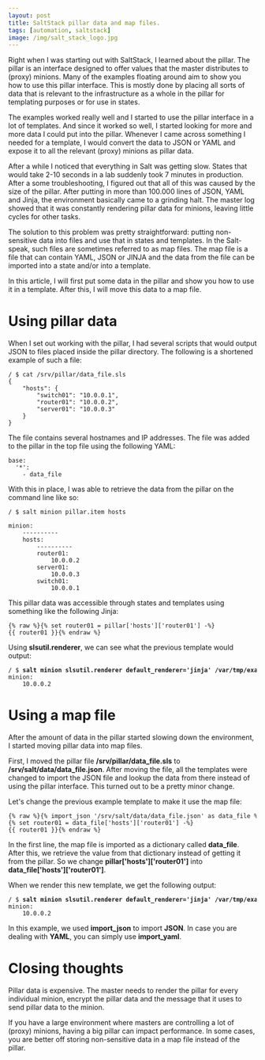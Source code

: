 ```yaml
---
layout: post
title: SaltStack pillar data and map files.
tags: [automation, saltstack]
image: /img/salt_stack_logo.jpg
---
```


Right when I was starting out with SaltStack, I learned about the pillar. The pillar is an interface designed to offer values that the master distributes to (proxy) minions. Many of the examples floating around aim to show you how to use this pillar interface. This is mostly done by placing all sorts of data that is relevant to the infrastructure as a whole in the pillar for templating purposes or for use in states. 

The examples worked really well and I started to use the pillar interface in a lot of templates. And since it worked so well, I started looking for more and more data I could put into the pillar. Whenever I came across something I needed for a template, I would convert the data to JSON or YAML and expose it to all the relevant (proxy) minions as pillar data. 

After a while I noticed that everything in Salt was getting slow. States that would take 2-10 seconds in a lab suddenly took 7 minutes in production. After a some troubleshooting, I figured out that all of this was caused by the size of the pillar. After putting in more than 100.000 lines of JSON, YAML and Jinja, the environment basically came to a grinding halt. The master log showed that it was constantly rendering pillar data for minions, leaving little cycles for other tasks.

The solution to this problem was pretty straightforward: putting non-sensitive data into files and use that in states and templates. In the Salt-speak, such files are sometimes referred to as map files. The map file is a file that can contain YAML, JSON or JINJA and the data from the file can be imported into a state and/or into a template.

In this article, I will first put some data in the pillar and show you how to use it in a template. After this, I will move this data to a map file.



Using pillar data 
=================

When I set out working with the pillar, I had several scripts that would output JSON to files placed inside the pillar directory. The following is a shortened example of such a file:

<pre style="font-size:12px">
/ $ cat /srv/pillar/data_file.sls 
{
    "hosts": {
        "switch01": "10.0.0.1",
        "router01": "10.0.0.2",
        "server01": "10.0.0.3"
    }
}
</pre>

The file contains several hostnames and IP addresses. The file was added to the pillar in the top file using the following YAML:

<pre style="font-size:12px">
base:
  '*':
    - data_file
</pre>

With this in place, I was able to retrieve the data from the pillar on the command line like so:

<pre style="font-size:12px">
/ $ salt minion pillar.item hosts

minion:
    ----------
    hosts:
        ----------
        router01:
            10.0.0.2
        server01:
            10.0.0.3
        switch01:
            10.0.0.1
</pre>

This pillar data was accessible through states and templates using something like the following Jinja:

<pre style="font-size:12px">
{% raw %}{% set router01 = pillar['hosts']['router01'] -%}
{{ router01 }}{% endraw %}
</pre>

Using <b>slsutil.renderer</b>, we can see what the previous template would output:

<pre style="font-size:12px">
/ $ <b>salt minion slsutil.renderer default_renderer='jinja' /var/tmp/example.j2</b>
minion:
    10.0.0.2
</pre>    


Using a map file
================

After the amount of data in the pillar started slowing down the environment, I started moving pillar data into map files.

First, I moved the pillar file <b>/srv/pillar/data_file.sls</b> to <b>/srv/salt/data/data_file.json</b>. After moving the file, all the templates were changed to import the JSON file and lookup the data from there instead of using the pillar interface. This turned out to be a pretty minor change.

Let's change the previous example template to make it use the map file:

<pre style="font-size:12px">
{% raw %}{% import_json '/srv/salt/data/data_file.json' as data_file %}
{% set router01 = data_file['hosts']['router01'] -%}
{{ router01 }}{% endraw %}
</pre>

In the first line, the map file is imported as a dictionary called <b>data_file</b>. After this, we retrieve the value from that dictionary instead of getting it from the pillar. So we change <b>pillar['hosts']['router01']</b> into <b>data_file['hosts']['router01']</b>.

When we render this new template, we get the following output:

<pre style="font-size:12px">
/ $ <b>salt minion slsutil.renderer default_renderer='jinja' /var/tmp/example.j2</b>
minion:
    10.0.0.2
</pre>      

In this example, we used <b>import_json</b> to import <b>JSON</b>. In case you are dealing with <b>YAML</b>, you can simply use <b>import_yaml</b>.

Closing thoughts
================

Pillar data is expensive. The master needs to render the pillar for every individual minion, encrypt the pillar data and the message that it uses to send pillar data to the minion. 

If you have a large environment where masters are controlling a lot of (proxy) minions, having a big pillar can impact performance. In some cases, you are better off storing non-sensitive data in a map file instead of the pillar. 

